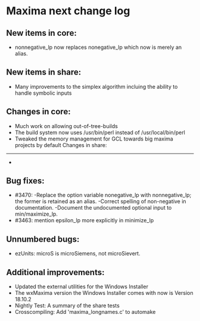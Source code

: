 Maxima next change log
======================

New items in core:
------------------
 * nonnegative_lp now replaces nonegative_lp which now is merely an alias.

New items in share:
-------------------
 * Many improvements to the simplex algorithm incluing the ability to handle
   symbolic inputs

Changes in core:
----------------
 * Much work on allowing out-of-tree-builds
 * The build system now uses /usr/bin/perl instead of /usr/local/bin/perl
 * Tweaked the memory management for GCL towards big maxima projects by default
Changes in share:
--------------
 * 
 
Bug fixes:
----------
 * #3470: 
     -Replace the option variable nonegative_lp with nonnegative_lp; the
      former is retained as an alias.
    -Correct spelling of non-negative in documentation.
    -Document the undocumented optional input <all> to min/maximize_lp.
 * #3463: mention epsilon_lp more explicitly in minimize_lp

 
Unnumbered bugs:
----------------
 * ezUnits: microS is microSiemens, not microSievert.

Additional improvements:
------------------------
 * Updated the external utilities for the Windows Installer
 * The wxMaxima version the Windows Installer comes with now is 
   Version 18.10.2
 * Nightly Test: A summary of the share tests
 * Crosscompiling: Add 'maxima_longnames.c' to automake
